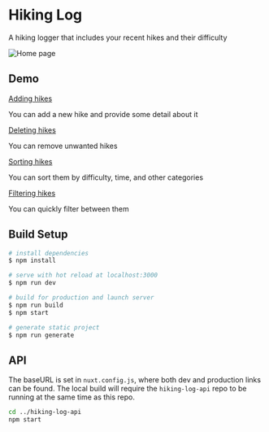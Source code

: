 # Hiking Log

A hiking logger that includes your recent hikes and their difficulty

![Home page](https://imgur.com/z0wPaEG.png)

## Demo

[Adding hikes](https://imgur.com/y3EYnle.gif)

You can add a new hike and provide some detail about it

[Deleting hikes](https://i.imgur.com/sRmm9Tf.gif)

You can remove unwanted hikes

[Sorting hikes](https://i.imgur.com/qaIaU7E.gif)

You can sort them by difficulty, time, and other categories

[Filtering hikes](https://imgur.com/BESwK0R.gif)

You can quickly filter between them


## Build Setup

```bash
# install dependencies
$ npm install

# serve with hot reload at localhost:3000
$ npm run dev

# build for production and launch server
$ npm run build
$ npm start

# generate static project
$ npm run generate
```

## API

The baseURL is set in `nuxt.config.js`, where both dev and production links can be found. The local build will require the `hiking-log-api` repo to be running at the same time as this repo.

```bash
cd ../hiking-log-api
npm start
```

